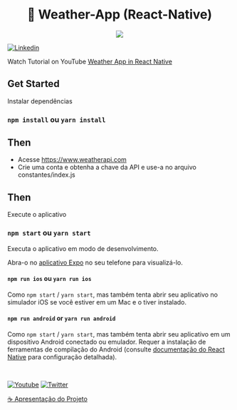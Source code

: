 <h1 align="center">
 🚀 Weather-App (React-Native)
 
</h1>

<div align="center">
  <img src="https://github.com/syednomishah/Weather-App-React-Native/assets/72041260/b18c6812-ac54-4fde-8f8b-fa34b68e7d26" />
</div>

  
  <p align="left">
    <a href="https://www.linkedin.com/in/mirka-juliet-9bb590148/"><img alt="Linkedin" title="Linkedin"  src="https://img.shields.io/badge/-Linkedin-blue?style=for-the-badge&logo=linkedin&logoColor=white"/></a>
    <p>
      Watch Tutorial on YouTube <a href="https://youtu.be/953vyZMO4cM" target="_blank">Weather App in React Native</a>
    </p>
    
  </p>
  

## Get Started

Instalar dependências
### `npm install` ou `yarn install`

## Then

- Acesse https://www.weatherapi.com
- Crie uma conta e obtenha a chave da API e use-a no arquivo constantes/index.js

## Then

Execute o aplicativo

### `npm start` ou `yarn start`

Executa o aplicativo em modo de desenvolvimento.

Abra-o no [aplicativo Expo](https://expo.io) no seu telefone para visualizá-lo. 


#### `npm run ios` ou `yarn run ios`

Como `npm start` / `yarn start`, mas também tenta abrir seu aplicativo no simulador iOS se você estiver em um Mac e o tiver instalado.

#### `npm run android` or `yarn run android`

Como `npm start` / `yarn start`, mas também tenta abrir seu aplicativo em um dispositivo Android conectado ou emulador. Requer a instalação de ferramentas de compilação do Android (consulte [documentação do React Native](https://facebook.github.io/react-native/docs/getting-started.html) para configuração detalhada).


<br />


<p align="left">
  <a href="https://github.com/MirkaJuliet34"><img alt="Youtube" title="Youtube" src="https://img.shields.io/badge/-GitHub-red?style=for-the-badge&logo=github&logoColor=white"/></a>
  <a href="https://www.linkedin.com/in/mirka-juliet-9bb590148/"><img alt="Twitter" title="Twitter" src="https://img.shields.io/badge/-Linkedin-1DA1F2?style=for-the-badge&logo=linkedin&logoColor=white"/></a>
</p>

<a href="https://github.com/MirkaJuliet34/Weather-App-React-Native/blob/master/README.md">☕ Apresentação do Projeto</a>
